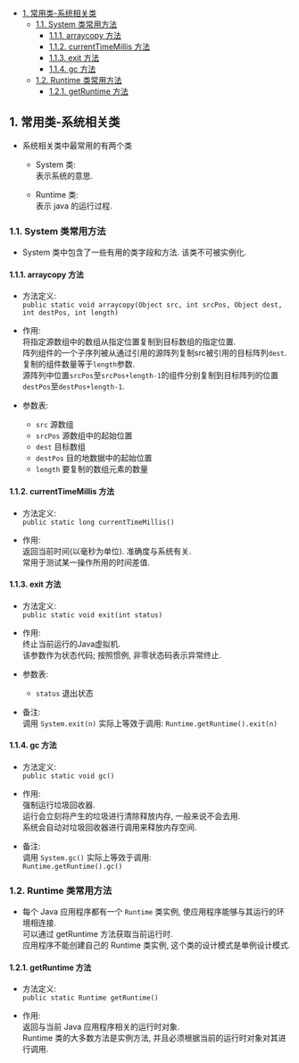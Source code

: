<!-- TOC -->

- [1. 常用类-系统相关类](#1-常用类-系统相关类)
  - [1.1. System 类常用方法](#11-system-类常用方法)
    - [1.1.1. arraycopy 方法](#111-arraycopy-方法)
    - [1.1.2. currentTimeMillis 方法](#112-currenttimemillis-方法)
    - [1.1.3. exit 方法](#113-exit-方法)
    - [1.1.4. gc 方法](#114-gc-方法)
  - [1.2. Runtime 类常用方法](#12-runtime-类常用方法)
    - [1.2.1. getRuntime 方法](#121-getruntime-方法)

<!-- /TOC -->

## 1. 常用类-系统相关类
- 系统相关类中最常用的有两个类
  - System 类:  
    表示系统的意思.
    
  - Runtime 类:  
    表示 java 的运行过程.

### 1.1. System 类常用方法
- System 类中包含了一些有用的类字段和方法. 该类不可被实例化.

#### 1.1.1. arraycopy 方法
- 方法定义:  
  `public static void arraycopy(Object src, int srcPos, Object dest, int destPos, int length)`

- 作用:  
  将指定源数组中的数组从指定位置复制到目标数组的指定位置.  
  阵列组件的一个子序列被从通过引用的源阵列复制src被引用的目标阵列`dest`.  
  复制的组件数量等于`length`参数.  
  源阵列中位置`srcPos`至`srcPos+length-1`的组件分别复制到目标阵列的位置`destPos`至`destPos+length-1`.

- 参数表:  
  - `src` 源数组
  - `srcPos` 源数组中的起始位置
  - `dest` 目标数组
  - `destPos` 目的地数据中的起始位置
  - `length` 要复制的数组元素的数量

#### 1.1.2. currentTimeMillis 方法
- 方法定义:  
  `public static long currentTimeMillis()`  

- 作用:  
  返回当前时间(以毫秒为单位). 准确度与系统有关.  
  常用于测试某一操作所用的时间差值.

#### 1.1.3. exit 方法
- 方法定义:  
  `public static void exit(int status)`

- 作用:  
  终止当前运行的Java虚拟机.  
  该参数作为状态代码; 按照惯例, 非零状态码表示异常终止.  

- 参数表:  
  - `status` 退出状态

- 备注:  
  调用 `System.exit(n)` 实际上等效于调用: 
  `Runtime.getRuntime().exit(n)`

#### 1.1.4. gc 方法
- 方法定义:  
  `public static void gc()`

- 作用:  
  强制运行垃圾回收器.  
  运行会立刻将产生的垃圾进行清除释放内存, 一般来说不会去用.  
  系统会自动对垃圾回收器进行调用来释放内存空间.

- 备注:  
  调用 `System.gc()` 实际上等效于调用:  
  `Runtime.getRuntime().gc()`


### 1.2. Runtime 类常用方法
- 每个 Java 应用程序都有一个 `Runtime` 类实例, 使应用程序能够与其运行的环境相连接.  
  可以通过 getRuntime 方法获取当前运行时.   
  应用程序不能创建自己的 Runtime 类实例, 这个类的设计模式是单例设计模式.  


#### 1.2.1. getRuntime 方法
- 方法定义:  
  `public static Runtime getRuntime()`  

- 作用:  
  返回与当前 Java 应用程序相关的运行时对象.  
  Runtime 类的大多数方法是实例方法, 并且必须根据当前的运行时对象对其进行调用.